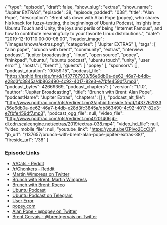 {
  "type": "episode",
  "draft": false,
  "show_slug": "extras",
  "show_name": "Jupiter EXTRAS",
  "episode": 38,
  "episode_padded": "038",
  "title": "Alan Pope",
  "description": "Brent sits down with Alan Pope (popey), who shares his knack for fuzzy-testing, the beginnings of Ubuntu Podcast, insights into Ubuntu Touch and Unity, the joys and perils of being \"Internet Famous\", and how to contribute meaningfully to your favorite Linux distributions.",
  "date": "2019-12-10T10:00:00-08:00",
  "header_image": "/images/shows/extras.png",
  "categories": [
    "Jupiter EXTRAS"
  ],
  "tags": [
    "alan pope",
    "brunch with brent",
    "community",
    "extras",
    "interview podcast",
    "jupiter broadcasting",
    "linux",
    "open source",
    "popey",
    "thinkpad",
    "ubuntu",
    "ubuntu podcast",
    "ubuntu touch",
    "unity",
    "user error"
  ],
  "hosts": [
    "brent"
  ],
  "guests": [
    "popey"
  ],
  "sponsors": [],
  "podcast_duration": "00:59:15",
  "podcast_file": "https://aphid.fireside.fm/d/1437767933/56e6db0a-de62-46a7-b4db-e28d3fc3845a/db863490-4c92-4017-82e3-e7fbfe459df7.mp3",
  "podcast_bytes": 42669369,
  "podcast_chapters": {
    "version": "1.1.0",
    "author": "Jupiter Broadcasting",
    "title": "Brunch with Brent: Alan Pope",
    "podcastName": "Jupiter Extras",
    "chapters": []
  },
  "podcast_alt_file": "http://www.podtrac.com/pts/redirect.mp3/aphid.fireside.fm/d/1437767933/56e6db0a-de62-46a7-b4db-e28d3fc3845a/db863490-4c92-4017-82e3-e7fbfe459df7.mp3",
  "podcast_ogg_file": null,
  "video_file": "http://www.podtrac.com/pts/redirect.mp4/201406.jb-dl.cdn.scaleengine.net/extras/2019/extras-038.mp4",
  "video_hd_file": null,
  "video_mobile_file": null,
  "youtube_link": "https://youtu.be/ZPlvo2DcCi8",
  "jb_url": "/137657/brunch-with-brent-alan-pope-jupiter-extras-38/",
  "fireside_url": "/38"
}


### Episode Links

  * [/r/Cats - Reddit](https://www.reddit.com/r/cats/ "/r/Cats - Reddit")
  * [/r/Chonkers - Reddit](https://www.reddit.com/r/Chonkers/ "/r/Chonkers - Reddit")
  * [Martin Wimpress on Twitter](https://twitter.com/m_wimpress "Martin Wimpress on Twitter")
  * [Brunch with Brent: Martin Wimpress](https://extras.show/29 "Brunch with Brent: Martin Wimpress")
  * [Brunch with Brent: Rocco](https://extras.show/36 "Brunch with Brent: Rocco")
  * [Ubuntu Podcast](https://ubuntupodcast.org/ "Ubuntu Podcast")
  * [Ubuntu Podcast on Telegram](https://ubuntupodcast.org/telegram "Ubuntu Podcast on Telegram")
  * [User Error](https://error.show/ "User Error")
  * [popey.com](http://popey.com/ "popey.com")
  * [Alan Pope - @popey on Twitter](https://twitter.com/popey "Alan Pope - @popey on Twitter")
  * [Brent Gervais - @brentgervais on Twitter](https://twitter.com/brentgervais "Brent Gervais - @brentgervais on Twitter")


